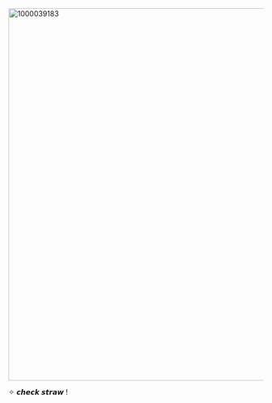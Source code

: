 <img width="736" height="736" alt="1000039183" src="https://github.com/user-attachments/assets/27e4dd57-c73a-4812-a47c-3cc29b36fc73" />





✧ 𝙘𝙝𝙚𝙘𝙠 𝙨𝙩𝙧𝙖𝙬 ! 
